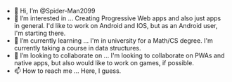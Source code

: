 - 👋 Hi, I’m @Spider-Man2099
- 👀 I’m interested in ... Creating Progressive Web apps and also just apps in general. I'd like to work on Android and IOS, but as an Android user, I'm starting there.
- 🌱 I’m currently learning ... I'm in university for a Math/CS degree. I'm currently taking a course in data structures. 
- 💞️ I’m looking to collaborate on ... I'm looking to collaborate on PWAs and native apps, but also would like to work on games, if possible. 
- 📫 How to reach me ... Here, I guess. 

<!---
Spider-Man2099/Spider-Man2099 is a ✨ special ✨ repository because its `README.md` (this file) appears on your GitHub profile.
You can click the Preview link to take a look at your changes.
--->
